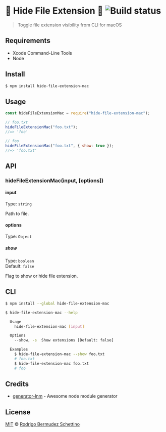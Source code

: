 # 📄 Hide File Extension 🍎 ![Build status](https://travis-ci.org/rodrigobdz/hide-file-extension-mac.svg?branch=master)

> Toggle file extension visibility from CLI for macOS

## Requirements

- Xcode Command-Line Tools
- Node

## Install

```sh
$ npm install hide-file-extension-mac
```

## Usage

```js
const hideFileExtensionMac = require("hide-file-extension-mac");

// foo.txt
hideFileExtensionMac("foo.txt");
//=> 'foo'

// foo
hideFileExtensionMac("foo.txt", { show: true });
//=> 'foo.txt'
```

## API

### hideFileExtensionMac(input, [options])

#### input

Type: `string`

Path to file.

#### options

Type: `Object`

##### show

Type: `boolean`<br>
Default: `false`

Flag to show or hide file extension.

## CLI

```sh
$ npm install --global hide-file-extension-mac
```

```sh
$ hide-file-extension-mac --help

  Usage
    hide-file-extension-mac [input]

  Options
    --show, -s  Show extensions [Default: false]

  Examples
    $ hide-file-extension-mac --show foo.txt
    # foo.txt
    $ hide-file-extension-mac foo.txt
    # foo
```

## Credits

* [generator-lnm](https://github.com/rodrigobdz/generator-lnm) - Awesome node module generator

## License

[MIT](license) © [Rodrigo Bermudez Schettino](https://rodrigobdz.github.io)
